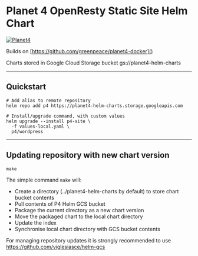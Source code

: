 # Planet 4 OpenResty Static Site Helm Chart

[![Planet4](https://cdn-images-1.medium.com/letterbox/300/36/50/50/1*XcutrEHk0HYv-spjnOej2w.png?source=logoAvatar-ec5f4e3b2e43---fded7925f62)](https://medium.com/planet4)

Builds on [https://github.com/greenpeace/planet4-docker]()

Charts stored in Google Cloud Storage bucket gs://planet4-helm-charts

---

## Quickstart

```
# Add alias to remote repository
helm repo add p4 https://planet4-helm-charts.storage.googleapis.com

# Install/upgrade command, with custom values
helm upgrade --install p4-site \
  -f values-local.yaml \
  p4/wordpress

```

---

## Updating repository with new chart version

```
make
```

The simple command `make` will:
-   Create a directory (../planet4-helm-charts by default) to store chart bucket contents
-   Pull contents of P4 Helm GCS bucket
-   Package the current directory as a new chart version
-   Move the packaged chart to the local chart directory
-   Update the index
-   Synchronise local chart directory with GCS bucket contents

For managing repository updates it is strongly recommended to use https://github.com/viglesiasce/helm-gcs
